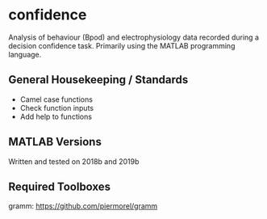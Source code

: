 # confidence
Analysis of behaviour (Bpod) and electrophysiology data recorded during a decision confidence task. Primarily using the MATLAB programming language.


## General Housekeeping / Standards

- Camel case functions
- Check function inputs
- Add help to functions


## MATLAB Versions
Written and tested on 2018b and 2019b


## Required Toolboxes 
gramm: https://github.com/piermorel/gramm
